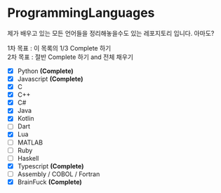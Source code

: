 # ProgrammingLanguages
제가 배우고 있는 모든 언어들을 정리해놓을수도 있는 레포지토리 입니다. 아마도?

1차 목표 : 이 목록의 1/3 Complete 하기 <br>
2차 목표 : 절반 Complete 하기 and 전체 채우기<br>

- [X] Python **(Complete)** <br>
- [X] Javascript **(Complete)** <br>
- [X] C <br>
- [X] C++ <br>
- [X] C# <br>
- [X] Java <br>
- [X] Kotlin <br>
- [ ] Dart <br>
- [X] Lua <br>
- [ ] MATLAB <br>
- [ ] Ruby <br>
- [ ] Haskell <br>
- [X] Typescript **(Complete)** <br>
- [ ] Assembly / COBOL / Fortran <br>
- [X] BrainFuck **(Complete)** <br>
